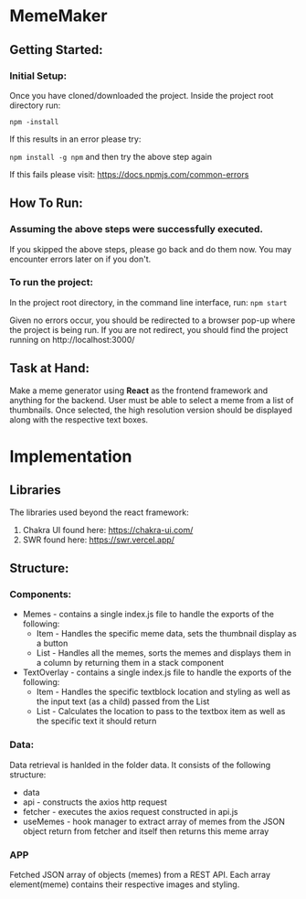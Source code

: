 # MemeMaker
## Getting Started:
### Initial Setup:
Once you have cloned/downloaded the project. Inside the project root directory run:

`npm -install`  

If this results in an error please try:

`npm install -g npm`  and then try the above step again

If this fails please visit:
https://docs.npmjs.com/common-errors

## How To Run:
### Assuming the above steps were successfully executed.
If you skipped the above steps, please go back and do them now.
You may encounter errors later on if you don't.

### To run the project:
In the project root directory, in the command line interface, run:
`npm start`

Given no errors occur, you should be redirected to a browser pop-up where the project
is being run.
If you are not redirect, you should find the project running on http://localhost:3000/

## Task at Hand:
Make a meme generator using **React** as the frontend framework and anything for the backend.
User must be able to select a meme from a list of thumbnails.
Once selected, the high resolution version should be displayed along with the respective text boxes.


# Implementation
## Libraries
The libraries used beyond the react framework:
1. Chakra UI found here: https://chakra-ui.com/
2. SWR found here: https://swr.vercel.app/

## Structure:
### Components:
* Memes - contains a single index.js file to handle the exports of the following:
  * Item - Handles the specific meme data, sets the thumbnail display as a button
  * List - Handles all the memes, sorts the memes and displays them in a column by returning them in a stack component
* TextOverlay - contains a single index.js file to handle the exports of the following:
  * Item - Handles the specific textblock location and styling as well as the input text (as a child) passed from the List
  * List - Calculates the location to pass to the textbox item as well as the specific text it should return
 ### Data:
Data retrieval is hanlded in the folder data.
It consists of the following structure:
* data
 * api - constructs the axios http request
 * fetcher - executes the axios request constructed in api.js
 * useMemes - hook manager to extract array of memes from the JSON object return from fetcher and itself then returns this meme array

### APP

Fetched JSON array of objects (memes) from a REST API.
Each array element(meme) contains their respective images and styling.  

